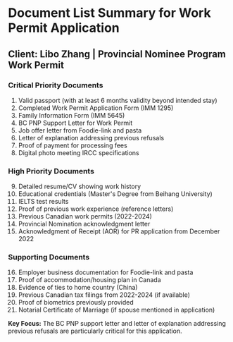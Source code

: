 # Document List Summary for Work Permit Application
## Client: Libo Zhang | Provincial Nominee Program Work Permit

### Critical Priority Documents
1. Valid passport (with at least 6 months validity beyond intended stay)
2. Completed Work Permit Application Form (IMM 1295)
3. Family Information Form (IMM 5645)
4. BC PNP Support Letter for Work Permit
5. Job offer letter from Foodie-link and pasta
6. Letter of explanation addressing previous refusals
7. Proof of payment for processing fees
8. Digital photo meeting IRCC specifications

### High Priority Documents
9. Detailed resume/CV showing work history
10. Educational credentials (Master's Degree from Beihang University)
11. IELTS test results
12. Proof of previous work experience (reference letters)
13. Previous Canadian work permits (2022-2024)
14. Provincial Nomination acknowledgment letter
15. Acknowledgment of Receipt (AOR) for PR application from December 2022

### Supporting Documents
16. Employer business documentation for Foodie-link and pasta
17. Proof of accommodation/housing plan in Canada
18. Evidence of ties to home country (China)
19. Previous Canadian tax filings from 2022-2024 (if available)
20. Proof of biometrics previously provided
21. Notarial Certificate of Marriage (if spouse mentioned in application)

**Key Focus:** The BC PNP support letter and letter of explanation addressing previous refusals are particularly critical for this application.
